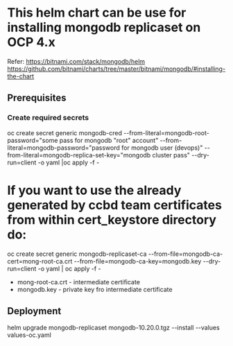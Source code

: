 # This helm chart can be use for installing mongodb replicaset on OCP 4.x

Refer:
https://bitnami.com/stack/mongodb/helm
https://github.com/bitnami/charts/tree/master/bitnami/mongodb/#installing-the-chart

## Prerequisites
### Create required secrets
 
oc create secret generic mongodb-cred --from-literal=mongodb-root-password="some pass for mongodb "root" account" --from-literal=mongodb-password="password for mongodb user (devops)" --from-literal=mongodb-replica-set-key="mongodb cluster pass" --dry-run=client -o yaml |oc apply -f -
# If you want to use the already generated by ccbd team certificates from within cert_keystore directory do:
oc create secret generic mongodb-replicaset-ca --from-file=mongodb-ca-cert=mong-root-ca.crt --from-file=mongodb-ca-key=mongodb.key --dry-run=client -o yaml | oc apply -f -

* mong-root-ca.crt - intermediate certificate
* mongodb.key - private key fro intermediate certificate

## Deployment
helm upgrade mongodb-replicaset mongodb-10.20.0.tgz --install --values values-oc.yaml
